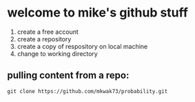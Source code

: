 # welcome to mike's github stuff

1. create a free account
2. create a repository
3. create a copy of respository on local machine
4. change to working directory

## pulling content from a repo:
`git clone https://github.com/mkwak73/probability.git`
